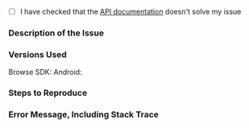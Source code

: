 - [ ] I have checked that the [API documentation][api-docs] doesn't solve my issue

### Description of the Issue
<!-- Replace this text with a description of what problem you're having. -->
<!-- Please include as much detail as possible to help us troubleshoot! -->
<!-- If it isn't obvious, please include how the behavior you expect differs from what actually happened. -->
<!-- This is really important so we know how to start troubleshooting your issue. -->

### Versions Used
Browse SDK: <!-- Replace with the version of the Browse SDK you're using. -->
Android: <!-- Replace with the version of Android your application is running on. -->

### Steps to Reproduce
<!-- Please include detailed steps to reproduce the issue you're seeing, if possible. -->
<!-- If you don't have a reproducible error, please make sure that you give us as much detail -->
<!-- as you can about what your application was doing when the error occurred. -->
<!-- Good steps to reproduce the problem help speed up debugging for us and gets your issue resolved sooner! -->

### Error Message, Including Stack Trace
<!-- Replace with the full error output you're seeing, if applicable. -->
<!-- Please include the full stack trace to help us identify where the error is happening. -->

[api-docs]: https://developer.box.com/docs
